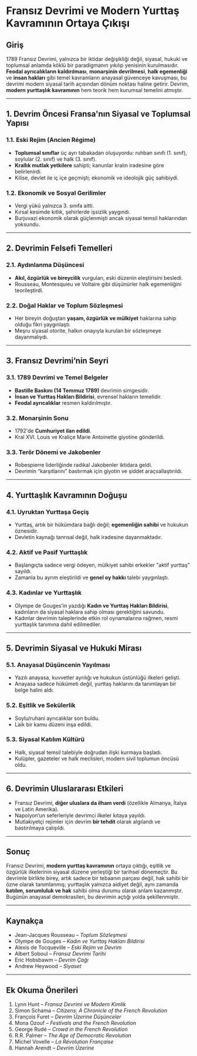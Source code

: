 # Fransız Devrimi ve Modern Yurttaş Kavramının Ortaya Çıkışı

## Giriş

1789 Fransız Devrimi, yalnızca bir iktidar değişikliği değil, siyasal, hukuki ve toplumsal anlamda köklü bir paradigmanın yıkılıp yenisinin kurulmasıdır. **Feodal ayrıcalıkların kaldırılması**, **monarşinin devrilmesi**, **halk egemenliği** ve **insan hakları** gibi temel kavramların anayasal güvenceye kavuşması, bu devrimi modern siyasal tarih açısından dönüm noktası haline getirir. Devrim, **modern yurttaşlık kavramının** hem teorik hem kurumsal temelini atmıştır.

---

## 1. Devrim Öncesi Fransa'nın Siyasal ve Toplumsal Yapısı

### 1.1. Eski Rejim (Ancien Régime)

- **Toplumsal sınıflar** üç ayrı tabakadan oluşuyordu: ruhban sınıfı (1. sınıf), soylular (2. sınıf) ve halk (3. sınıf).
- **Krallık mutlak yetkilere** sahipti; kanunlar kralın iradesine göre belirlenirdi.
- Kilise, devlet ile iç içe geçmişti; ekonomik ve ideolojik güç sahibiydi.

### 1.2. Ekonomik ve Sosyal Gerilimler

- Vergi yükü yalnızca 3. sınıfa aitti.
- Kırsal kesimde kıtlık, şehirlerde işsizlik yaygındı.
- Burjuvazi ekonomik olarak güçlenmişti ancak siyasal temsil haklarından yoksundu.

---

## 2. Devrimin Felsefi Temelleri

### 2.1. Aydınlanma Düşüncesi

- **Akıl, özgürlük ve bireycilik** vurguları, eski düzenin eleştirisini besledi.
- Rousseau, Montesquieu ve Voltaire gibi düşünürler halk egemenliğini teorileştirdi.

### 2.2. Doğal Haklar ve Toplum Sözleşmesi

- Her bireyin doğuştan **yaşam, özgürlük ve mülkiyet** haklarına sahip olduğu fikri yaygınlaştı.
- Meşru siyasal otorite, halkın onayıyla kurulan bir sözleşmeye dayanmalıydı.

---

## 3. Fransız Devrimi’nin Seyri

### 3.1. 1789 Devrimi ve Temel Belgeler

- **Bastille Baskını (14 Temmuz 1789)** devrimin simgesidir.
- **İnsan ve Yurttaş Hakları Bildirisi**, evrensel hakların temelidir.
- **Feodal ayrıcalıklar** resmen kaldırılmıştır.

### 3.2. Monarşinin Sonu

- 1792'de **Cumhuriyet ilan edildi**.
- Kral XVI. Louis ve Kraliçe Marie Antoinette giyotine gönderildi.

### 3.3. Terör Dönemi ve Jakobenler

- Robespierre liderliğinde radikal Jakobenler iktidara geldi.
- Devrimin “karşıtlarını” bastırmak için giyotin ve şiddet araçsallaştırıldı.

---

## 4. Yurttaşlık Kavramının Doğuşu

### 4.1. Uyruktan Yurttaşa Geçiş

- Yurttaş, artık bir hükümdara bağlı değil; **egemenliğin sahibi** ve hukukun öznesidir.
- Devletin kaynağı tanrısal değil, halk iradesine dayanmaktadır.

### 4.2. Aktif ve Pasif Yurttaşlık

- Başlangıçta sadece vergi ödeyen, mülkiyet sahibi erkekler "aktif yurttaş" sayıldı.
- Zamanla bu ayrım eleştirildi ve **genel oy hakkı** talebi yaygınlaştı.

### 4.3. Kadınlar ve Yurttaşlık

- Olympe de Gouges’in yazdığı **Kadın ve Yurttaş Hakları Bildirisi**, kadınların da siyasal haklara sahip olması gerektiğini savundu.
- Kadınlar devrimin taleplerinde etkin rol oynamalarına rağmen, resmi yurttaşlık tanımına dahil edilmediler.

---

## 5. Devrimin Siyasal ve Hukuki Mirası

### 5.1. Anayasal Düşüncenin Yayılması

- Yazılı anayasa, kuvvetler ayrılığı ve hukukun üstünlüğü ilkeleri gelişti.
- Anayasa sadece hükümeti değil, yurttaş haklarını da tanımlayan bir belge halini aldı.

### 5.2. Eşitlik ve Sekülerlik

- Soylu/ruhani ayrıcalıklar son buldu.
- Laik bir kamu düzeni inşa edildi.

### 5.3. Siyasal Katılım Kültürü

- Halk, siyasal temsil talebiyle doğrudan ilişki kurmaya başladı.
- Kulüpler, gazeteler ve halk meclisleri, modern sivil toplumun öncüsü oldu.

---

## 6. Devrimin Uluslararası Etkileri

- Fransız Devrimi, **diğer uluslara da ilham verdi** (özellikle Almanya, İtalya ve Latin Amerika).
- Napolyon’un seferleriyle devrimci ilkeler kıtaya yayıldı.
- Mutlakiyetçi rejimler için devrim **bir tehdit** olarak algılandı ve bastırılmaya çalışıldı.

---

## Sonuç

Fransız Devrimi, **modern yurttaş kavramının** ortaya çıktığı, eşitlik ve özgürlük ilkelerinin siyasal düzene yerleştiği bir tarihsel dönemeçtir. Bu devrimle birlikte birey, artık sadece bir tebaanın parçası değil, hak sahibi bir özne olarak tanımlanmış; yurttaşlık yalnızca aidiyet değil, aynı zamanda **katılım, sorumluluk ve hak** sahibi olma durumu olarak anlam kazanmıştır. Bugünün anayasal demokrasileri, bu devrimin açtığı yolda şekillenmiştir.

---

## Kaynakça

- Jean-Jacques Rousseau – _Toplum Sözleşmesi_
- Olympe de Gouges – _Kadın ve Yurttaş Hakları Bildirisi_
- Alexis de Tocqueville – _Eski Rejim ve Devrim_
- Albert Soboul – _Fransız Devrimi Tarihi_
- Eric Hobsbawm – _Devrim Çağı_
- Andrew Heywood – _Siyaset_

---

## Ek Okuma Önerileri

1. Lynn Hunt – _Fransız Devrimi ve Modern Kimlik_
2. Simon Schama – _Citizens: A Chronicle of the French Revolution_
3. François Furet – _Devrim Üzerine Düşünceler_
4. Mona Ozouf – _Festivals and the French Revolution_
5. George Rudé – _Crowd in the French Revolution_
6. R.R. Palmer – _The Age of Democratic Revolution_
7. Michel Vovelle – _La Révolution Française_
8. Hannah Arendt – _Devrim Üzerine_

